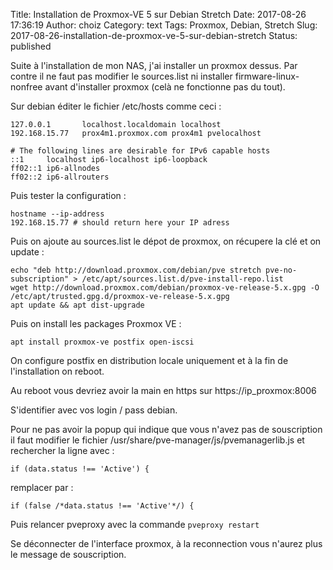 Title: Installation de Proxmox-VE 5 sur Debian Stretch
Date: 2017-08-26 17:36:19
Author: choiz
Category: text
Tags: Proxmox, Debian, Stretch
Slug: 2017-08-26-installation-de-proxmox-ve-5-sur-debian-stretch
Status: published

Suite à l'installation de mon NAS, j'ai installer un proxmox dessus.
Par contre il ne faut pas modifier le sources.list ni installer
firmware-linux-nonfree avant d'installer proxmox (celà ne fonctionne pas du
tout).

Sur debian éditer le fichier /etc/hosts comme ceci :
```
127.0.0.1       localhost.localdomain localhost
192.168.15.77   prox4m1.proxmox.com prox4m1 pvelocalhost

# The following lines are desirable for IPv6 capable hosts
::1     localhost ip6-localhost ip6-loopback
ff02::1 ip6-allnodes
ff02::2 ip6-allrouters
```

Puis tester la configuration :
```
hostname --ip-address
192.168.15.77 # should return here your IP adress
```

Puis on ajoute au sources.list le dépot de proxmox, on récupere la clé et on
update :
```
echo "deb http://download.proxmox.com/debian/pve stretch pve-no-subscription" > /etc/apt/sources.list.d/pve-install-repo.list
wget http://download.proxmox.com/debian/proxmox-ve-release-5.x.gpg -O /etc/apt/trusted.gpg.d/proxmox-ve-release-5.x.gpg
apt update && apt dist-upgrade
```

Puis on install les packages Proxmox VE :
```
apt install proxmox-ve postfix open-iscsi
```

On configure postfix en distribution locale uniquement et à la fin de
l'installation on reboot.

Au reboot vous devriez avoir la main en https sur https://ip_proxmox:8006

S'identifier avec vos login / pass debian.

Pour ne pas avoir la popup qui indique que vous n'avez pas de souscription il
faut modifier le fichier /usr/share/pve-manager/js/pvemanagerlib.js et
rechercher la ligne avec :

  ```if (data.status !== 'Active') {```

remplacer par :

  ```if (false /*data.status !== 'Active'*/) {```

Puis relancer pveproxy avec la commande `pveproxy restart`

Se déconnecter de l'interface proxmox, à la reconnection vous n'aurez plus le
message de souscription.

